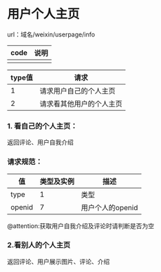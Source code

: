 # 用户个人主页

url：域名/weixin/userpage/info

| code | 说明   |
| ---- | ---- |
|      |      |



| type值 | 请求           |
| ----- | ------------ |
| 1     | 请求用户自己的个人主页  |
| 2     | 请求看其他用户的个人主页 |



### 1.  看自己的个人主页：

返回评论、用户自我介绍

### 请求规范：

| 值      | 类型及实例 | 描述          |
| ------ | ----- | ----------- |
| type   | 1     | 类型          |
| openid | 7     | 用户个人的openid |

@attention:获取用户自我介绍及评论时请判断是否为空

### 2.看别人的个人主页

返回评论、用户展示图片、评论、介绍

